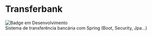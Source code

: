# Transferbank
![Badge em Desenvolvimento](https://img.shields.io/static/v1?label=STATUS&message=EM_DESENVOLVIMENTO&color=yellow&style=for-the-badge) <br>
Sistema de transferência bancária com Spring (Boot, Security, Jpa...)
